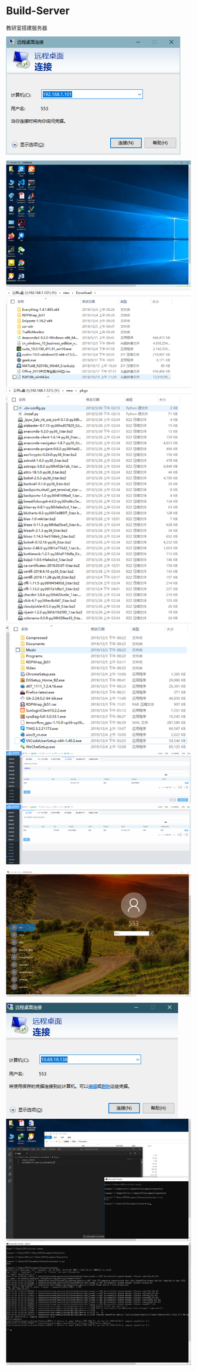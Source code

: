 # Build-Server
教研室搭建服务器

![image-20191204212437977](README.assets/image-20191204212437977.png)

![image-20191204212824719](README.assets/image-20191204212824719.png)![image-20191204213118474](README.assets/image-20191204213118474.png)![image-20191204213130627](README.assets/image-20191204213130627.png)![image-20191204213208210](README.assets/image-20191204213208210.png)![image-20191204213308126](README.assets/image-20191204213308126.png)![image-20191204213318191](README.assets/image-20191204213318191.png)

![image-20191206105614321](README.assets/image-20191206105614321.png)

![image-20191206105626405](README.assets/image-20191206105626405.png)![image-20191206105845514](README.assets/image-20191206105845514.png)![image-20191206110037934](README.assets/image-20191206110037934.png)